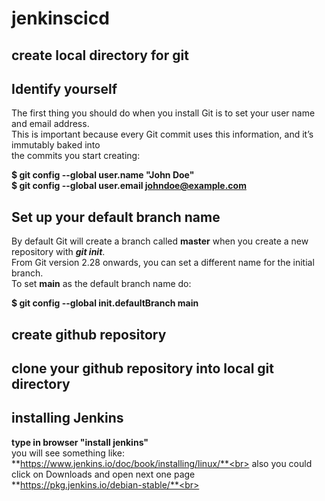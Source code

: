 # jenkinscicd
## create local directory for git
## Identify yourself

The first thing you should do when you install Git is to set your user name and email address.<br> This is important because every Git commit uses this information, and it’s immutably baked into <br> the commits you start creating:<br>

**$ git config --global user.name "John Doe"**<br>
**$ git config --global user.email johndoe@example.com**<br>

## Set up your default branch name
By default Git will create a branch called **master** when you create a new repository with ***git init***. <br> From Git version 2.28 onwards, you can set a different name for the initial branch.<br>
To set **main** as the default branch name do:<br>

**$ git config --global init.defaultBranch main** <br>

## create github repository
## clone your github repository into local git directory
## installing Jenkins
**type in browser "install jenkins"**<br>
you will see something like:<br>
**https://www.jenkins.io/doc/book/installing/linux/**<br>
also you could click on Downloads and open next one page<br>
**https://pkg.jenkins.io/debian-stable/**<br>